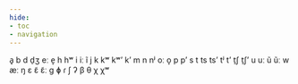 ```yaml
---
hide:
- toc
- navigation
---
```

a̟
b
d
d̠ʒ
eː
e̞
h
hʷ
i
iː
ĩ
j
k
kʷ
kʷʼ
kʼ
m
n
nʲ
oː
o̞
p
pʼ
s
t
ts
tsʼ
tʲ
tʼ
t̠ʃ
t̠ʃʼ
u
uː
ũ
ũː
w
æː
ŋ
ɛ
ɛ̃
ɛ̃ː
ɡ
ɸ
ɾ
ʃ
ʔ
β
θ
χ
χʷ
